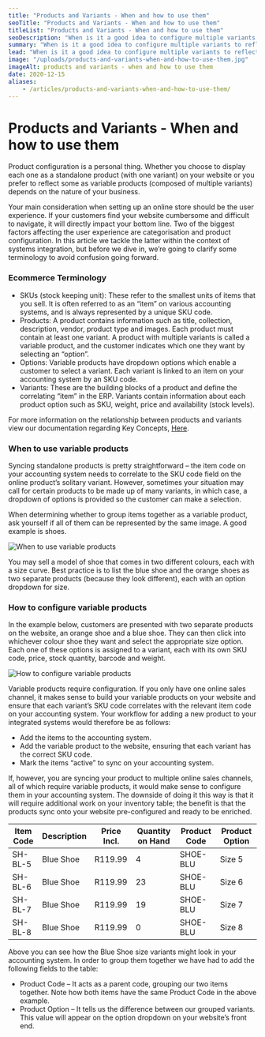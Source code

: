 ```yaml
---
title: "Products and Variants - When and how to use them"
seoTitle: "Products and Variants - When and how to use them"
titleList: "Products and Variants - When and how to use them"
seoDescription: "When is it a good idea to configure multiple variants to reflect as a single product on your website? Click here to find out."
summary: "When is it a good idea to configure multiple variants to reflect as a single product on your website? Click here to find out."
lead: "When is it a good idea to configure multiple variants to reflect as a single product on your website? Click here to find out."
image: "/uploads/products-and-variants-when-and-how-to-use-them.jpg"
imageAlt: products and variants - when and how to use them
date: 2020-12-15
aliases:
    - /articles/products-and-variants-when-and-how-to-use-them/
---
```


# Products and Variants - When and how to use them
Product configuration is a personal thing. Whether you choose to display each one as a standalone product (with one variant) on your website or you prefer to reflect some as variable products (composed of multiple variants) depends on the nature of your business.

Your main consideration when setting up an online store should be the user experience. If your customers find your website cumbersome and difficult to navigate, it will directly impact your bottom line. Two of the biggest factors affecting the user experience are categorisation and product configuration. In this article we tackle the latter within the context of systems integration, but before we dive in, we’re going to clarify some terminology to avoid confusion going forward.

### Ecommerce Terminology
- SKUs (stock keeping unit): These refer to the smallest units of items that you sell. It is often referred to as an “item” on various accounting systems, and is always represented by a unique SKU code.
- Products: A product contains information such as title, collection, description, vendor, product type and images. Each product must contain at least one variant. A product with multiple variants is called a variable product, and the customer indicates which one they want by selecting an “option”.
- Options: Variable products have dropdown options which enable a customer to select a variant. Each variant is linked to an item on your accounting system by an SKU code.
- Variants: These are the building blocks of a product and define the correlating “item” in the ERP. Variants contain information about each product option such as SKU, weight, price and availability (stock levels).

For more information on the relationship between products and variants view our documentation regarding Key Concepts, [Here](/help/guides/products-overview/ "Stock2Shop Products Overview Guide").

### When to use variable products
Syncing standalone products is pretty straightforward – the item code on your accounting system needs to correlate to the SKU code field on the online product’s solitary variant. However, sometimes your situation may call for certain products to be made up of many variants, in which case, a dropdown of options is provided so the customer can make a selection.

When determining whether to group items together as a variable product, ask yourself if all of them can be represented by the same image. A good example is shoes.

![When to use variable products](/uploads/products_variants_1.jpg)

You may sell a model of shoe that comes in two different colours, each with a size curve. Best practice is to list the blue shoe and the orange shoes as two separate products (because they look different), each with an option dropdown for size.

### How to configure variable products
In the example below, customers are presented with two separate products on the website, an orange shoe and a blue shoe. They can then click into whichever colour shoe they want and select the appropriate size option. Each one of these options is assigned to a variant, each with its own SKU code, price, stock quantity, barcode and weight.

![How to configure variable products](/uploads/products_variants_image_2.jpg)

Variable products require configuration. If you only have one online sales channel, it makes sense to build your variable products on your website and ensure that each variant’s SKU code correlates with the relevant item code on your accounting system. Your workflow for adding a new product to your integrated systems would therefore be as follows:

- Add the items to the accounting system.
- Add the variable product to the website, ensuring that each variant has the correct SKU code.
- Mark the items “active” to sync on your accounting system.

If, however, you are syncing your product to multiple online sales channels, all of which require variable products, it would make sense to configure them in your accounting system. The downside of doing it this way is that it will require additional work on your inventory table; the benefit is that the products sync onto your website pre-configured and ready to be enriched.

| Item Code | Description | Price Incl. | Quantity on Hand | Product Code | Product Option |
|-----------|-------------|-------------|------------------|--------------|----------------|
| SH-BL-5   | Blue Shoe   | R119.99     | 4                | SHOE-BLU     | Size 5         |
| SH-BL-6   | Blue Shoe   | R119.99     | 23               | SHOE-BLU     | Size 6         |
| SH-BL-7   | Blue Shoe   | R119.99     | 19               | SHOE-BLU     | Size 7         |
| SH-BL-8   | Blue Shoe   | R119.99     | 0                | SHOE-BLU     | Size 8         |

Above you can see how the Blue Shoe size variants might look in your accounting system. In order to group them together we have had to add the following fields to the table:

- Product Code – It acts as a parent code, grouping our two items together. Note how both items have the same Product Code in the above example.
- Product Option – It tells us the difference between our grouped variants. This value will appear on the option dropdown on your website’s front end.